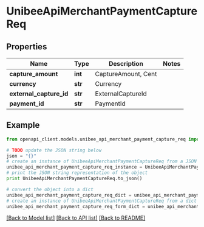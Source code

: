 # UnibeeApiMerchantPaymentCaptureReq


## Properties

Name | Type | Description | Notes
------------ | ------------- | ------------- | -------------
**capture_amount** | **int** | CaptureAmount, Cent | 
**currency** | **str** | Currency | 
**external_capture_id** | **str** | ExternalCaptureId | 
**payment_id** | **str** | PaymentId | 

## Example

```python
from openapi_client.models.unibee_api_merchant_payment_capture_req import UnibeeApiMerchantPaymentCaptureReq

# TODO update the JSON string below
json = "{}"
# create an instance of UnibeeApiMerchantPaymentCaptureReq from a JSON string
unibee_api_merchant_payment_capture_req_instance = UnibeeApiMerchantPaymentCaptureReq.from_json(json)
# print the JSON string representation of the object
print UnibeeApiMerchantPaymentCaptureReq.to_json()

# convert the object into a dict
unibee_api_merchant_payment_capture_req_dict = unibee_api_merchant_payment_capture_req_instance.to_dict()
# create an instance of UnibeeApiMerchantPaymentCaptureReq from a dict
unibee_api_merchant_payment_capture_req_form_dict = unibee_api_merchant_payment_capture_req.from_dict(unibee_api_merchant_payment_capture_req_dict)
```
[[Back to Model list]](../README.md#documentation-for-models) [[Back to API list]](../README.md#documentation-for-api-endpoints) [[Back to README]](../README.md)



